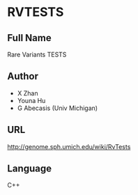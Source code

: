 # RVTESTS

## Full Name
Rare Variants TESTS

## Author
* X Zhan
* Youna Hu
* G Abecasis (Univ Michigan)

## URL
http://genome.sph.umich.edu/wiki/RvTests

## Language
C++